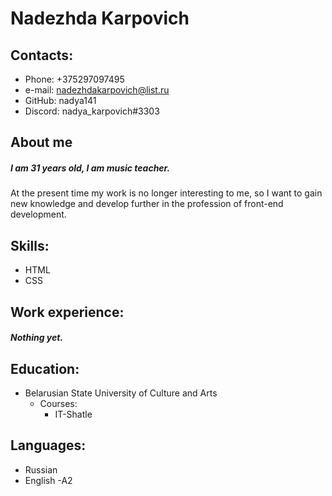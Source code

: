 # Nadezhda Karpovich

## Contacts:
 * Phone: +375297097495
 * e-mail: nadezhdakarpovich@list.ru
 * GitHub: nadya141
 * Discord: nadya_karpovich#3303
 
 ## About me
 ##### I am 31 years old, I am music teacher.
 At the present time my work is no longer interesting to me, so I want to gain new knowledge and develop further in the profession 
 of front-end development.
 
 ## Skills:
  * HTML
  * CSS
  
  ## Work experience:
  ##### Nothing yet.
  
  ## Education:
  * Belarusian State University of Culture and Arts
      + Courses:
          - IT-Shatle
          
  ## Languages:
   * Russian
   * English -A2

